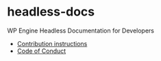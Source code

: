 # headless-docs
WP Engine Headless Documentation for Developers

- [Contribution instructions](CONTRIBUTING.md)
- [Code of Conduct](CODE-OF-CONDUCT.md)


